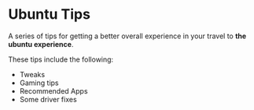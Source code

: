 # Ubuntu Tips

A series of tips for getting a better overall experience in your travel to **the ubuntu experience**.

These tips include the following:

* Tweaks
* Gaming tips
* Recommended Apps
* Some driver fixes
